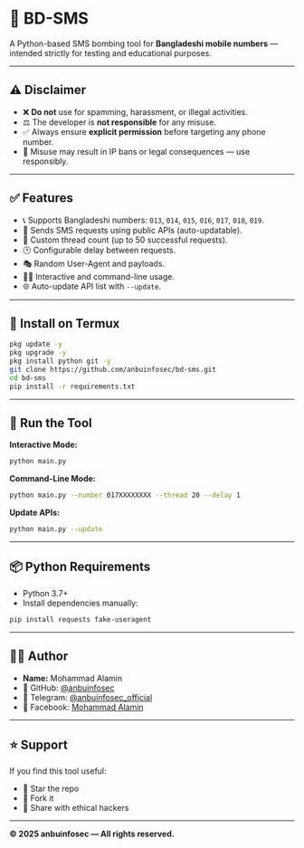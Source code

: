 # 📱 BD-SMS

A Python-based SMS bombing tool for **Bangladeshi mobile numbers** — intended strictly for testing and educational purposes.

---

## ⚠️ Disclaimer

- ❌ **Do not** use for spamming, harassment, or illegal activities.
- ⚖️ The developer is **not responsible** for any misuse.
- ✅ Always ensure **explicit permission** before targeting any phone number.
- 🧠 Misuse may result in IP bans or legal consequences — use responsibly.

---

## ✅ Features

- 📞 Supports Bangladeshi numbers: `013`, `014`, `015`, `016`, `017`, `018`, `019`.
- 🔁 Sends SMS requests using public APIs (auto-updatable).
- 🔢 Custom thread count (up to 50 successful requests).
- 🕒 Configurable delay between requests.
- 🎭 Random User-Agent and payloads.
- 🧑‍💻 Interactive and command-line usage.
- 🌐 Auto-update API list with `--update`.

---

## 📲 Install on Termux

```bash
pkg update -y
pkg upgrade -y
pkg install python git -y
git clone https://github.com/anbuinfosec/bd-sms.git
cd bd-sms
pip install -r requirements.txt
````

---

## 🚀 Run the Tool

**Interactive Mode:**

```bash
python main.py
```

**Command-Line Mode:**

```bash
python main.py --number 017XXXXXXXX --thread 20 --delay 1
```

**Update APIs:**

```bash
python main.py --update
```

---

## 📦 Python Requirements

* Python 3.7+
* Install dependencies manually:

```bash
pip install requests fake-useragent
```

---

## 👨‍💻 Author

* **Name:** Mohammad Alamin
* 🐙 GitHub: [@anbuinfosec](https://github.com/anbuinfosec)
* 💬 Telegram: [@anbuinfosec\_official](https://t.me/anbuinfosec_official)
* 📘 Facebook: [Mohammad Alamin](https://www.facebook.com/anbuinfosec)

---

## ⭐ Support

If you find this tool useful:

* 🌟 Star the repo
* 🍴 Fork it
* 🔁 Share with ethical hackers

---

**© 2025 anbuinfosec — All rights reserved.**
